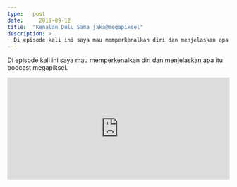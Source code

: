 ```yaml
---
type:   post
date:	  2019-09-12
title:  "Kenalan Dulu Sama jaka@megapiksel"
description: >
  Di episode kali ini saya mau memperkenalkan diri dan menjelaskan apa itu podcast megapiksel. 
---
```


Di episode kali ini saya mau memperkenalkan diri dan menjelaskan apa itu podcast megapiksel. 

<iframe src="https://open.spotify.com/embed-podcast/episode/1GGITbbmnYLV7pIXzxKQDf" width="100%" height="232" frameborder="0" allowtransparency="true" allow="encrypted-media"></iframe>
